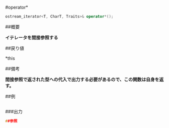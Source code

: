 #operator*
```cpp
ostream_iterator<T, CharT, Traits>& operator*();
```

##概要

<b>イテレータを間接参照する</b>


##戻り値

*this


##備考

<b>間接参照で返された型への代入で出力する必要があるので、この関数は自身を返す。</b>



##例

```cpp
```

###出力

```cpp
##参照
```
